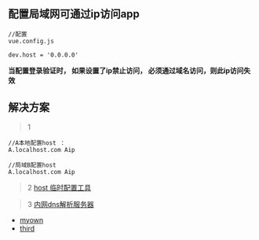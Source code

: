 ## 配置局域网可通过ip访问app

```
//配置
vue.config.js

dev.host = '0.0.0.0'
```

**当配置登录验证时， 如果设置了ip禁止访问， 必须通过域名访问，则此ip访问失效**

## 解决方案
> 1
```
//A本地配置host ：
A.localhost.com Aip
```

```
//局域B配置host
A.localhost.com Aip
```
> 2
[host 临时配置工具](test)

> 3
[内网dns解析服务器](test)

- [myown](test)
- [third](https://github.com/hursing/dns-server)
